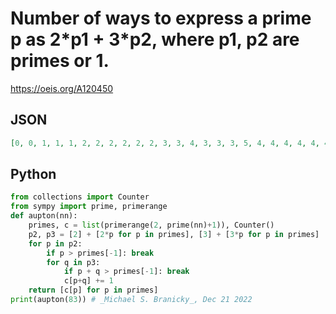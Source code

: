 # Number of ways to express a prime p as 2\*p1 \+ 3\*p2, where p1, p2 are primes or 1\.
https://oeis.org/A120450
## JSON
```JSON
[0, 0, 1, 1, 1, 2, 2, 2, 2, 2, 2, 3, 3, 4, 3, 3, 3, 5, 4, 4, 4, 4, 4, 4, 6, 3, 5, 4, 4, 4, 6, 5, 5, 5, 5, 7, 5, 6, 6, 6, 6, 7, 5, 6, 7, 6, 7, 9, 8, 8, 6, 7, 7, 8, 7, 9, 6, 10, 8, 6, 9, 7, 9, 8, 10, 9, 10, 9, 10, 11, 8, 7, 10, 8, 7, 10, 7, 11, 9, 8, 10, 10, 10]
```
## Python
```Python
from collections import Counter
from sympy import prime, primerange
def aupton(nn):
    primes, c = list(primerange(2, prime(nn)+1)), Counter()
    p2, p3 = [2] + [2*p for p in primes], [3] + [3*p for p in primes]
    for p in p2:
        if p > primes[-1]: break
        for q in p3:
            if p + q > primes[-1]: break
            c[p+q] += 1
    return [c[p] for p in primes]
print(aupton(83)) # _Michael S. Branicky_, Dec 21 2022
```

